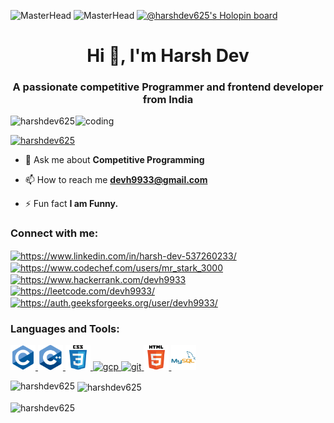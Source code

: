 <!-- ![MasterHead](https://media.tenor.com/r77Sc4J25JMAAAAC/banner.gif)  -->
<!-- ![MasterHead](https://i.makeagif.com/media/10-14-2020/JIIvbT.gif) -->
![MasterHead](https://giffiles.alphacoders.com/206/206045.gif)
![MasterHead](https://giffiles.alphacoders.com/306/3060.gif)
[![@harshdev625's Holopin board](https://holopin.me/harshdev625)](https://holopin.io/@harshdev625)
<h1 align="center">Hi 👋, I'm Harsh Dev</h1>
<h3 align="center">A passionate competitive Programmer and frontend developer from India</h3>
<img align="right" alt="coding" width="400" src="https://media.tenor.com/qJ5evVs-_uUAAAAC/coding.gif">

<p align="left"> <img src="https://komarev.com/ghpvc/?username=harshdev625&label=Profile%20views&color=0e75b6&style=flat" alt="harshdev625" /> </p>

<p align="left"> <a href="https://github.com/ryo-ma/github-profile-trophy"><img src="https://github-profile-trophy.vercel.app/?username=harshdev625" alt="harshdev625" /></a> </p>

- 💬 Ask me about **Competitive Programming**

- 📫 How to reach me **devh9933@gmail.com**

- ⚡ Fun fact **I am Funny.**

<h3 align="left">Connect with me:</h3>
<p align="left">
<a href="https://linkedin.com/in/https://www.linkedin.com/in/harsh-dev-537260233/" target="blank"><img align="center" src="https://raw.githubusercontent.com/rahuldkjain/github-profile-readme-generator/master/src/images/icons/Social/linked-in-alt.svg" alt="https://www.linkedin.com/in/harsh-dev-537260233/" height="30" width="40" /></a>
<a href="https://www.codechef.com/users/https://www.codechef.com/users/mr_stark_3000" target="blank"><img align="center" src="https://cdn.jsdelivr.net/npm/simple-icons@3.1.0/icons/codechef.svg" alt="https://www.codechef.com/users/mr_stark_3000" height="30" width="40" /></a>
<a href="https://www.hackerrank.com/https://www.hackerrank.com/devh9933" target="blank"><img align="center" src="https://raw.githubusercontent.com/rahuldkjain/github-profile-readme-generator/master/src/images/icons/Social/hackerrank.svg" alt="https://www.hackerrank.com/devh9933" height="30" width="40" /></a>
<a href="https://www.leetcode.com/https://leetcode.com/devh9933/" target="blank"><img align="center" src="https://raw.githubusercontent.com/rahuldkjain/github-profile-readme-generator/master/src/images/icons/Social/leet-code.svg" alt="https://leetcode.com/devh9933/" height="30" width="40" /></a>
<a href="https://auth.geeksforgeeks.org/user/https://auth.geeksforgeeks.org/user/devh9933/" target="blank"><img align="center" src="https://raw.githubusercontent.com/rahuldkjain/github-profile-readme-generator/master/src/images/icons/Social/geeks-for-geeks.svg" alt="https://auth.geeksforgeeks.org/user/devh9933/" height="30" width="40" /></a>
</p>

<h3 align="left">Languages and Tools:</h3>
<p align="left"> <a href="https://www.cprogramming.com/" target="_blank" rel="noreferrer"> <img src="https://raw.githubusercontent.com/devicons/devicon/master/icons/c/c-original.svg" alt="c" width="40" height="40"/> </a> <a href="https://www.w3schools.com/cpp/" target="_blank" rel="noreferrer"> <img src="https://raw.githubusercontent.com/devicons/devicon/master/icons/cplusplus/cplusplus-original.svg" alt="cplusplus" width="40" height="40"/> </a> <a href="https://www.w3schools.com/css/" target="_blank" rel="noreferrer"> <img src="https://raw.githubusercontent.com/devicons/devicon/master/icons/css3/css3-original-wordmark.svg" alt="css3" width="40" height="40"/> </a> <a href="https://cloud.google.com" target="_blank" rel="noreferrer"> <img src="https://www.vectorlogo.zone/logos/google_cloud/google_cloud-icon.svg" alt="gcp" width="40" height="40"/> </a> <a href="https://git-scm.com/" target="_blank" rel="noreferrer"> <img src="https://www.vectorlogo.zone/logos/git-scm/git-scm-icon.svg" alt="git" width="40" height="40"/> </a> <a href="https://www.w3.org/html/" target="_blank" rel="noreferrer"> <img src="https://raw.githubusercontent.com/devicons/devicon/master/icons/html5/html5-original-wordmark.svg" alt="html5" width="40" height="40"/> </a> <a href="https://www.mysql.com/" target="_blank" rel="noreferrer"> <img src="https://raw.githubusercontent.com/devicons/devicon/master/icons/mysql/mysql-original-wordmark.svg" alt="mysql" width="40" height="40"/> </a> </p>

<p><img align="left" src="https://github-readme-stats.vercel.app/api/top-langs?username=harshdev625&show_icons=true&locale=en&layout=compact" alt="harshdev625" /></p>

<p>&nbsp;<img align="center" src="https://github-readme-stats.vercel.app/api?username=harshdev625&show_icons=true&locale=en" alt="harshdev625" /></p>

<p><img align="center" src="https://github-readme-streak-stats.herokuapp.com/?user=harshdev625&" alt="harshdev625" /></p>

